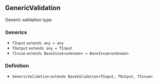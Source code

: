 GenericValidation
-----------------

Generic validation type.

### Generics

*   `TInput` `extends any = any`
*   `TOutput` `extends any = TInput`
*   `TIssue` `extends BaseIssue<unknown> = BaseIssue<unknown>`

### Definition

*   `GenericValidation` `extends BaseValidation<TInput, TOutput, TIssue>`